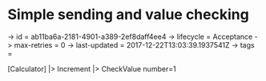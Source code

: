 # Simple sending and value checking

-> id = ab11ba6a-2181-4901-a389-2ef8daff4ee4
-> lifecycle = Acceptance
-> max-retries = 0
-> last-updated = 2017-12-22T13:03:39.1937541Z
-> tags = 

[Calculator]
|> Increment
|> CheckValue number=1
~~~
